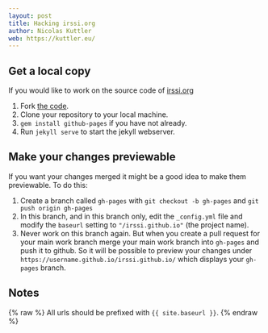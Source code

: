 ```yaml
---
layout: post
title: Hacking irssi.org
author: Nicolas Kuttler
web: https://kuttler.eu/
---
```


Get a local copy
----------------

If you would like to work on the source code of [irssi.org](https://irssi.org/)

1. Fork [the code](https://github.com/irssi/irssi.github.io).
2. Clone your repository to your local machine.
3. `gem install github-pages` if you have not already.
4. Run `jekyll serve` to start the jekyll webserver.

Make your changes previewable
-----------------------------

If you want your changes merged it might be a good idea to make them
previewable. To do this:

1. Create a branch called `gh-pages` with `git checkout -b gh-pages` and
   `git push origin gh-pages`
2. In this branch, and in this branch only, edit the `_config.yml` file and
   modify the `baseurl` setting to `"/irssi.github.io"` (the project name).
3. Never work on this branch again. But when you create a pull request for
   your main work branch merge your main work branch into `gh-pages` and push
   it to github. So it will be possible to preview your changes under
   `https://username.github.io/irssi.github.io/` which displays your `gh-pages`
   branch.

Notes
-----

<!--
Yeah, it's really weird how liquid renders the curly braces below...
-->
{% raw %}
All urls should be prefixed with `{{ site.baseurl }}`.
{% endraw %}
